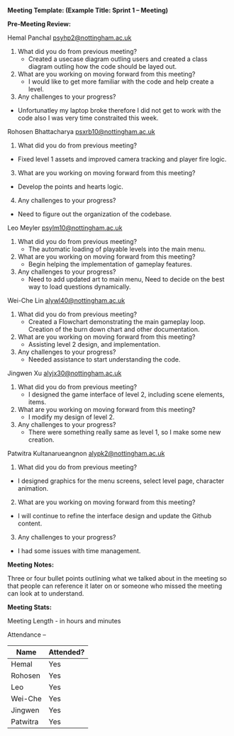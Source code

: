 **Meeting Template: (Example Title: Sprint 1 – Meeting)**

**Pre-Meeting Review:**

Hemal Panchal [psyhp2@nottingham.ac.uk](mailto:psyhp2@nottingham.ac.uk)

1. What did you do from previous meeting?
   - Created a usecase diagram outling users and created a class diagram outling how the code should be layed out.
3. What are you working on moving forward from this meeting?
   - I would like to get more familiar with the code and help create a level.
5. Any challenges to your progress?
  - Unfortunatley my laptop broke therefore I did not get to work with the code also I was very time constraited this week.

Rohosen Bhattacharya [psxrb10@nottingham.ac.uk](mailto:psxrb10@nottingham.ac.uk)

1. What did you do from previous meeting?
  - Fixed level 1 assets and improved camera tracking and player fire logic. 
3. What are you working on moving forward from this meeting?
  - Develop the points and hearts logic.
4. Any challenges to your progress?
  - Need to figure out the organization of the codebase. 

Leo Meyler [psylm10@nottingham.ac.uk](mailto:psylm10@nottingham.ac.uk)

1. What did you do from previous meeting?
   - The automatic loading of playable levels into the main menu.
3. What are you working on moving forward from this meeting?
   - Begin helping the implementation of gameplay features.
5. Any challenges to your progress?
   - Need to add updated art to main menu, Need to decide on the best way to load questions dynamically.

Wei-Che Lin [alywl40@nottingham.ac.uk](mailto:alywl40@nottingham.ac.uk)

1. What did you do from previous meeting?
   - Created a Flowchart demonstrating the main gameplay loop. Creation of the burn down chart and other documentation.
3. What are you working on moving forward from this meeting?
   - Assisting level 2 design, and implementation.
5. Any challenges to your progress?
   - Needed assistance to start understanding the code.

Jingwen Xu [alyjx30@nottingham.ac.uk](mailto:alyjx30@nottingham.ac.uk)

1. What did you do from previous meeting?
   - I designed the game interface of level 2, including scene elements, items.
2. What are you working on moving forward from this meeting?
   - I modify my design of level 2.
3. Any challenges to your progress?
   - There were something really same as level 1, so I make some new creation.

Patwitra Kultanarueangnon [alypk2@nottingham.ac.uk](mailto:alypk2@nottingham.ac.uk)

1. What did you do from previous meeting?
  - I designed graphics for the menu screens, select level page, character animation.
2. What are you working on moving forward from this meeting?
  - I will continue to refine the interface design and update the Github content.
3. Any challenges to your progress?
  - I had some issues with time management.

**Meeting Notes:**

Three or four bullet points outlining what we talked about in the meeting so that people can reference it later on or someone who missed the meeting can look at to understand.

**Meeting Stats:**

Meeting Length - in hours and minutes

Attendance –

| Name     | Attended? |
| ---      | --- |
| Hemal    | Yes |
| Rohosen  | Yes |
| Leo      | Yes |
| Wei-Che  | Yes |
| Jingwen  | Yes |
| Patwitra | Yes |
